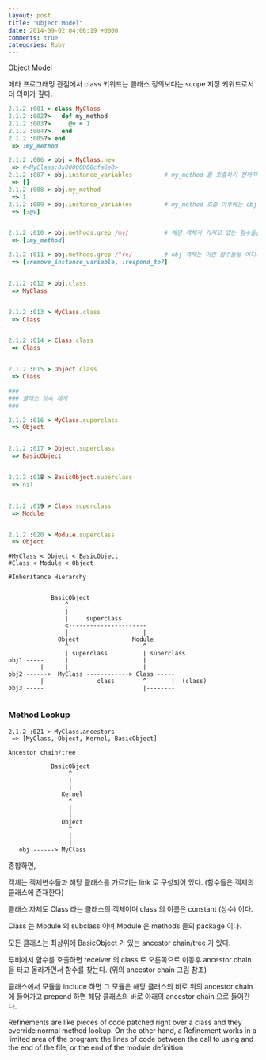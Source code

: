 ```yaml
---
layout: post
title: "Object Model"
date: 2014-09-02 04:06:19 +0000
comments: true
categories: Ruby
---
```


[Object Model](http://www.toptal.com/ruby/ruby-metaprogramming-cooler-than-it-sounds)

메타 프로그래밍 관점에서 class 키워드는 클래스 정의보다는 scope 지정 키워드로서 더 의미가 깊다.

```ruby
2.1.2 :001 > class MyClass
2.1.2 :002?>   def my_method
2.1.2 :003?>     @v = 1
2.1.2 :004?>   end
2.1.2 :005?> end
 => :my_method

2.1.2 :006 > obj = MyClass.new
 => #<MyClass:0x00000000cfa6e8>
2.1.2 :007 > obj.instance_variables			# my_method 를 호출하기 전까지는 obj 객체에 인스턴스 변수가 없다! (생성자 함수가 없으므로)
 => []
2.1.2 :008 > obj.my_method
 => 1
2.1.2 :009 > obj.instance_variables			# my_method 호출 이후에는 obj 객체에 인스턴스 변수가 있다!
 => [:@v]


2.1.2 :010 > obj.methods.grep /my/			# 해당 객체가 가지고 있는 함수들을 검색
 => [:my_method]

2.1.2 :011 > obj.methods.grep /^re/			# obj 객체는 이런 함수들을 어디서 가지고 오는가?? (아래를 참조)
 => [:remove_instance_variable, :respond_to?]


2.1.2 :012 > obj.class
 => MyClass


2.1.2 :013 > MyClass.class
 => Class


2.1.2 :014 > Class.class
 => Class


2.1.2 :015 > Object.class
 => Class

###
### 클래스 상속 체계
###

2.1.2 :016 > MyClass.superclass
 => Object


2.1.2 :017 > Object.superclass
 => BasicObject


2.1.2 :018 > BasicObject.superclass
 => nil


2.1.2 :019 > Class.superclass
 => Module


2.1.2 :020 > Module.superclass
 => Object

```

```
#MyClass < Object < BasicObject
#Class < Module < Object

#Inheritance Hierarchy


            BasicObject
                ^
                |
                |     superclass
                <----------------------
                |                     |
              Object               Module
                ^                     ^
                | superclass          | superclass
obj1 -----      |                     |
         |      |                     |
obj2 ------>  MyClass ------------> Class -----
         |               class        ^       |  (class)
obj3 -----                            |--------


```

### Method Lookup

```
2.1.2 :021 > MyClass.ancestors
 => [MyClass, Object, Kernel, BasicObject]

Ancestor chain/tree

            BasicObject
                 ^
                 |
                 |
               Kernel
                 ^
                 |
                 |
               Object
                 ^
                 |
                 |
   obj ------> MyClass

```

종합하면,

객체는 객체변수들과 해당 클래스를 가르키는 link 로 구성되어 있다. (함수들은 객체의 클래스에 존재한다)

클래스 자체도 Class 라는 클래스의 객체이며 class 의 이름은 constant (상수) 이다.

Class 는 Module 의 subclass 이며 Module 은 methods 들의 package 이다.

모든 클래스는 최상위에 BasicObject 가 있는 ancestor chain/tree 가 있다.

루비에서 함수를 호출하면 receiver 의 class 로 오른쪽으로 이동후 ancestor chain 을 타고 올라가면서 함수를 찾는다. (위의 ancestor chain 그림 참조)

클래스에서 모듈을 include 하면 그 모듈은 해당 클래스의 바로 위의 ancestor chain 에 들어가고 prepend 하면 해당 클래스의 바로 아래의 ancestor chain 으로 들어간다.

Refinements are like pieces of code patched right over a class and they override normal method lookup. On the other hand, a Refinement works in a limited area of the program: the lines of code between the call to using and the end of the file, or the end of the module definition.


